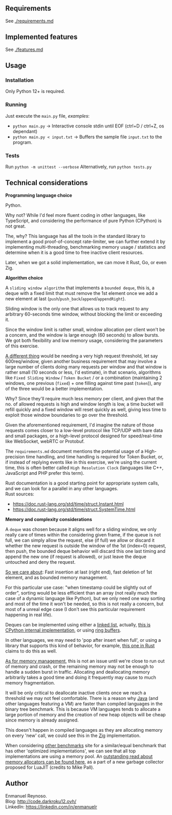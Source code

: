 ## Requirements

See [./requirements.md](requirements.md)

## Implemented features

See [./features.md](features.md)

## Usage

### Installation 
Only Python 12+ is required.

### Running
Just execute the `main.py` file, _examples_:
- `python main.py` -> Interactive console stdin until EOF (ctrl+D / ctrl+Z, os dependant)
- `python main.py < input.txt` -> Buffers the sample file `input.txt` to the program.

### Tests
Run `python -m unittest --verbose`
Alternatively, run `python tests.py`

## Technical considerations

__Programming language choice__

Python. 

Why not? While I'd feel more fluent coding in other languages, like TypeScript, and considering the performance
of pure Python (CPython) is not great. 

The, why? This language has all the tools in the standard library to implement
a good proof-of-concept rate-limiter, we can further extend it by implementing multi-threading, benchmarking
memory usage / statistics and determine when it is a good time to free inactive client resources.

Later, when we got a solid implementation, we can move it Rust, Go, or even Zig.

__Algorithm choice__

A `sliding window algorithm` that implements a `bounded deque`, this is, a deque with a fixed limit that must remove the 1st element once we add a new element at last (`push`/`push_back`/`append`/`appendRight`).

Sliding window is the only one that allows us to track request to any arbitrary 60-seconds time window, without blocking the limit or exceeding it.

Since the window limit is rather small, window allocation per client won't be a concern, and the window is large enough (60 seconds) to allow bursts. We got both flexibility and low memory usage, considering the parameters of this exercise.

<u>A different thing</u> would be needing a very high request threshold, let say 600req/window, given another business requirement that may involve a large number of clients doing many requests per window and that window is rather small (10 seconds or less, I'd estimate),
in that scenario, algorithms like `Fixed Sliding Window` / `Token Bucket` / or a combination (maintaining 2 windows, one previous (`fixed`) + one filling against time past (`token`)), any of the three would be a better implementation.

Why? Since they'll require much less memory per client, and given that the no. of allowed requests is high and window length is low, a time bucket will refill quickly and a fixed window will reset quickly as well, giving less time to exploit those window boundaries to go over the threshold.

Given the aforementioned requirement, I'd imagine the nature of those requests comes closer to a low-level protocol like TCP/UDP with bare data and small packages, or a high-level protocol designed for speed/real-time like WebSocket, webRTC or Protobuf.

The `requirements.md` document mentions the potential usage of a High-precision time handling, and time handling is required
for Token Bucket, or, if instead of replying events like in this exercise, we're using the current time, this is often better called `High Resolution Clock` (languages like C++, JavaScript and PHP prefer this term).

Rust documentation is a good starting point for appropriate system calls, and we can look for a parallel in any other languages.
<br> Rust sources:
- https://doc.rust-lang.org/std/time/struct.Instant.html
- https://doc.rust-lang.org/std/time/struct.SystemTime.html

__Memory and complexity considerations__

A `deque` was chosen because it aligns well for a sliding window, we only really care of times within the considering given frame,
if the queue is not full, we can simply allow the request, else (if full) we allow or discard it whether the new request is outside
the window of the 1st (index=0) request, then push, the bounded deque behavior will discard this one last timing and append the new one (if request is allowed), or just leave the deque untouched and deny the request.

<u>So we care about</u>: Fast insertion at last (right end), fast deletion of 1st element, and as bounded memory management.

For this particular use case: "when timestamp could be slightly out of order", sorting would be less efficient than an array (not really much the case of a dynamic language like Python), but we only need one way sorting and most of the time it won't be needed, so this is not really a concern, but most of a unreal edge case (I don't see this particular requirement happening in real life).

Deques can be implemented using either a <u>linked list</u>, actually, [this is CPython internal implementation](https://github.com/python/cpython/blob/1b293b60067f6f4a95984d064ce0f6b6d34c1216/Modules/_collectionsmodule.c#L80-L84), or using <u>ring buffers</u>.

In other languages, we may need to 'pop after insert when full', or using a library that supports this kind of behavior, for example, [this one in Rust](https://docs.rs/bounded-vec-deque/latest/bounded_vec_deque/struct.BoundedVecDeque.html) claims to do this as well.

<u>As for memory management</u>, this is not an issue until we're close to run out of memory and crash, or the remaining memory may not
be enough to handle a sudden burst in traffic. Allocating and deallocating memory arbitrarily takes a good time and doing it frequently
may cause to much memory fragmentation.

It will be only critical to deallocate inactive clients once we reach a threshold we may not feel comfortable.
There is a reason why [Java](https://programming-language-benchmarks.vercel.app/problem/binarytrees) (and other languages featuring a VM) are faster than compiled languages in the binary tree benchmark. This is because VM languages tends to allocate a large portion of memory and the creation of new heap objects will be cheap since memory is already assigned. 

This doesn't happen in compiled languages as they are allocating memory on every 'new' call, we could see this in the [Zig](https://github.com/hanabi1224/Programming-Language-Benchmarks/blob/5628a75a538ca24ec034508b27af2fc59418a4b2/bench/algorithm/binarytrees/1.zig#L69-L77) implementation.

When considering [other benchmarks](https://benchmarksgame-team.pages.debian.net/benchmarksgame/performance/binarytrees.html) site for a similar/equal benchmark that has other 'optimized implementations', we can see that all top implementations are using a memory pool. An [outstanding read about memory allocators can be found here](https://github.com/tarantool/tarantool/wiki/LuaJIT-3.0-new-Garbage-Collector#block-allocator), as a part of a new garbage collector proposed for LuaJIT (credits to Mike Pall). 


## Author

Enmanuel Reynoso. <br>
Blog: http://code.darkroku12.ovh/ <br>
LinkedIn: https://linkedin.com/in/enmanuelr <br>